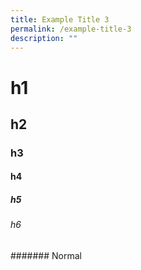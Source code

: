 ```yaml
---
title: Example Title 3
permalink: /example-title-3
description: ""
---
```

# h1

## h2

### h3

#### h4

##### h5

###### h6

####### Normal